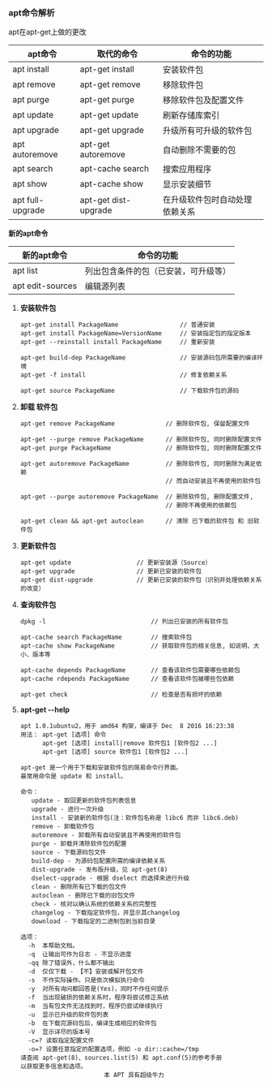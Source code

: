 ### apt命令解析

apt在apt-get上做的更改

| apt命令          | 取代的命令           | 命令的功能                     |
| ---------------- | -------------------- | ------------------------------ |
| apt install      | apt-get install      | 安装软件包                     |
| apt remove       | apt-get remove       | 移除软件包                     |
| apt purge        | apt-get purge        | 移除软件包及配置文件           |
| apt update       | apt-get update       | 刷新存储库索引                 |
| apt upgrade      | apt-get upgrade      | 升级所有可升级的软件包         |
| apt autoremove   | apt-get autoremove   | 自动删除不需要的包             |
| apt search       | apt-cache search     | 搜索应用程序                   |
| apt show         | apt-cache show       | 显示安装细节                   |
| apt full-upgrade | apt-get dist-upgrade | 在升级软件包时自动处理依赖关系 |

**新的apt命令**

| 新的apt命令      | 命令的功能                           |
| ---------------- | ------------------------------------ |
| apt list         | 列出包含条件的包（已安装，可升级等） |
| apt edit-sources | 编辑源列表                           |



1. **安装软件包**

   ```
   apt-get install PackageName                 // 普通安装
   apt-get install PackageName=VersionName     // 安装指定包的指定版本
   apt-get --reinstall install PackageName     // 重新安装
   
   apt-get build-dep PackageName               // 安装源码包所需要的编译环境
   apt-get -f install                          // 修复依赖关系
   
   apt-get source PackageName                  // 下载软件包的源码
   
   ```

2. **卸载 软件包**

   ```
   apt-get remove PackageName              // 删除软件包, 保留配置文件
   
   apt-get --purge remove PackageName      // 删除软件包, 同时删除配置文件
   apt-get purge PackageName               // 删除软件包, 同时删除配置文件
   
   apt-get autoremove PackageName          // 删除软件包, 同时删除为满足依赖
                                           // 而自动安装且不再使用的软件包
   
   apt-get --purge autoremove PackageName  // 删除软件包, 删除配置文件, 
                                           // 删除不再使用的依赖包
   
   apt-get clean && apt-get autoclean      // 清除 已下载的软件包 和 旧软件包
   
   ```

3. **更新软件包**

   ```
   apt-get update                  // 更新安装源（Source）
   apt-get upgrade                 // 更新已安装的软件包
   apt-get dist-upgrade            // 更新已安装的软件包（识别并处理依赖关系的改变）
   
   ```

4. **查询软件包**

   ```
   dpkg -l                             // 列出已安装的所有软件包
   
   apt-cache search PackageName        // 搜索软件包
   apt-cache show PackageName          // 获取软件包的相关信息, 如说明、大小、版本等
   
   apt-cache depends PackageName       // 查看该软件包需要哪些依赖包
   apt-cache rdepends PackageName      // 查看该软件包被哪些包依赖
   
   apt-get check                       // 检查是否有损坏的依赖
   
   ```

5. **apt-get --help**

   ```
   apt 1.0.1ubuntu2，用于 amd64 构架，编译于 Dec  8 2016 16:23:38
   用法： apt-get [选项] 命令
   　　　 apt-get [选项] install|remove 软件包1 [软件包2 ...]
   　　　 apt-get [选项] source 软件包1 [软件包2 ...]
   
   apt-get 是一个用于下载和安装软件包的简易命令行界面。
   最常用命令是 update 和 install。
   
   命令：
      update - 取回更新的软件包列表信息
      upgrade - 进行一次升级
      install - 安装新的软件包(注：软件包名称是 libc6 而非 libc6.deb)
      remove - 卸载软件包
      autoremove - 卸载所有自动安装且不再使用的软件包
      purge - 卸载并清除软件包的配置
      source - 下载源码包文件
      build-dep - 为源码包配置所需的编译依赖关系
      dist-upgrade - 发布版升级，见 apt-get(8)
      dselect-upgrade - 根据 dselect 的选择来进行升级
      clean - 删除所有已下载的包文件
      autoclean - 删除已下载的旧包文件
      check - 核对以确认系统的依赖关系的完整性
      changelog - 下载指定软件包，并显示其changelog
      download - 下载指定的二进制包到当前目录
   
   选项：
     -h  本帮助文档。
     -q  让输出可作为日志 - 不显示进度
     -qq 除了错误外，什么都不输出
     -d  仅仅下载 - 【不】安装或解开包文件
     -s  不作实际操作。只是依次模拟执行命令
     -y  对所有询问都回答是(Yes)，同时不作任何提示
     -f  当出现破损的依赖关系时，程序将尝试修正系统
     -m  当有包文件无法找到时，程序仍尝试继续执行
     -u  显示已升级的软件包列表
     -b  在下载完源码包后，编译生成相应的软件包
     -V  显示详尽的版本号
     -c=? 读取指定配置文件
     -o=? 设置任意指定的配置选项，例如 -o dir::cache=/tmp
   请查阅 apt-get(8)、sources.list(5) 和 apt.conf(5)的参考手册
   以获取更多信息和选项。
                          本 APT 具有超级牛力
   
   ```

   